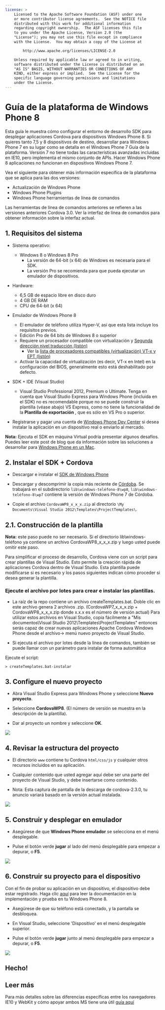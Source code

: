 ```yaml
---
license: >
    Licensed to the Apache Software Foundation (ASF) under one
    or more contributor license agreements.  See the NOTICE file
    distributed with this work for additional information
    regarding copyright ownership.  The ASF licenses this file
    to you under the Apache License, Version 2.0 (the
    "License"); you may not use this file except in compliance
    with the License.  You may obtain a copy of the License at

        http://www.apache.org/licenses/LICENSE-2.0

    Unless required by applicable law or agreed to in writing,
    software distributed under the License is distributed on an
    "AS IS" BASIS, WITHOUT WARRANTIES OR CONDITIONS OF ANY
    KIND, either express or implied.  See the License for the
    specific language governing permissions and limitations
    under the License.
---
```


# Guía de la plataforma de Windows Phone 8

Esta guía le muestra cómo configurar el entorno de desarrollo SDK para desplegar aplicaciones Cordova para dispositivos Windows Phone 8. Si quieres tanto 7,5 y 8 dispositivos de destino, desarrollar para Windows Phone 7 en su lugar como se detalla en el Windows Phone 7 Guía de la plataforma. Versión 7 no tiene todas las características avanzadas incluidas en IE10, pero implementa el mismo conjunto de APIs. Hacer Windows Phone 8 aplicaciones *no* funcionan en dispositivos Windows Phone 7.

Vea el siguiente para obtener más información específica de la plataforma que se aplica para las dos versiones:

*   Actualización de Windows Phone
*   Windows Phone Plugins
*   Windows Phone herramientas de línea de comandos

Las herramientas de línea de comandos anteriores se refieren a las versiones anteriores Cordova 3.0. Ver la interfaz de línea de comandos para obtener información sobre la interfaz actual.

## 1. Requisitos del sistema

*   Sistema operativo:
    
    *   Windows 8 o Windows 8 Pro 
        *   La versión de 64-bit (x 64) de Windows es necesaria para el SDK.
        *   La versión Pro se recomienda para que pueda ejecutar un emulador de dispositivos.

*   Hardware:
    
    *   6,5 GB de espacio libre en disco duro
    *   4 GB DE RAM
    *   CPU de 64-bit (x 64)

*   Emulador de Windows Phone 8
    
    *   El emulador de teléfono utiliza Hyper-V, así que esta lista incluye los requisitos previos.
    *   Edición Pro de 64 bits de Windows 8 o superior
    *   Requiere un procesador compatible con virtualización y [Segunda dirección nivel traducción (listón)][1] 
        *   Ver la [lista de procesadores compatibles (virtualización) VT-x y EPT (listón)][2]
    *   Activar la capacidad de virtualización (es decir, VT-x en Intel) en la configuración del BIOS, generalmente esto está deshabilitado por defecto.

*   SDK + IDE (Visual Studio)
    
    *   Visual Studio Professional 2012, Premium o Ultimate. Tenga en cuenta que Visual Studio Express para Windows Phone (incluida en el SDK) no es recomendable porque no se puede construir la plantilla (véase abajo) VS Express, como no tiene la funcionalidad de la **Plantilla de exportación** , que es sólo en VS Pro o superior.

*   Registrarse y pagar una cuenta de [Windows Phone Dev Center][3] si desea instalar la aplicación en un dispositivo real o enviarlo al mercado.

 [1]: http://en.wikipedia.org/wiki/Second_Level_Address_Translation
 [2]: http://ark.intel.com/Products/VirtualizationTechnology
 [3]: http://dev.windowsphone.com/en-us/publish

**Nota:** Ejecuta el SDK en máquina Virtual podría presentar algunos desafíos. Puedes leer este post de blog que da información sobre las soluciones a desarrollar para [Windows Phone en un Mac][4].

 [4]: http://aka.ms/BuildaWP8apponaMac

## 2. Instalar el SDK + Cordova

*   Descargar e instalar el [SDK de Windows Phone][5]

*   Descargar y descomprimir la copia más reciente de [Córdoba][6]. Se trabajará en el subdirectorio `lib\windows-teléfono-8\wp8`, `lib\windows-teléfono-8\wp7` contiene la versión de Windows Phone 7 de Córdoba.

*   Copie el archivo `CordovaWP8_x_x_x.zip` al directorio `\My Documents\Visual Studio 2012\Templates\ProjectTemplates\`.

 [5]: http://www.microsoft.com/en-us/download/details.aspx?id=35471
 [6]: http://phonegap.com/download

## 2.1. Construcción de la plantilla

**Nota:** este paso puede no ser necesario. Si el directorio lib\windows-teléfono ya contiene un archivo CordovaWP8\_x\_x_x.zip y luego usted puede omitir este paso.

Para simplificar el proceso de desarrollo, Cordova viene con un script para crear plantillas de Visual Studio. Esto permite la creación rápida de aplicaciones Cordova dentro de Visual Studio. Esta plantilla puede modificarse si es necesario y los pasos siguientes indican cómo proceder si desea generar la plantilla.

### Ejecute el archivo por lotes para crear e instalar las plantillas.

*   La raíz de la repo contiene un archivo createTemplates.bat. Doble clic en este archivo genera 2 archivos .zip. (CordovaWP7\_x\_x\_x.zip + CordovaWP8\_x\_x\_x.zip donde x.x.x es el número de versión actual) Para utilizar estos archivos en Visual Studio, copia fácilmente a "Mis documentos\Visual Studio 2012\Templates\ProjectTemplates\" entonces serás capaz de crear nuevas aplicaciones Apache Cordova Windows Phone desde el archivo-> menú nuevo proyecto de Visual Studio.

*   Si ejecuta el archivo por lotes desde la línea de comandos, también se puede llamar con un parámetro para instalar de forma automática

Ejecute el script:

    > createTemplates.bat-instalar
    

## 3. Configure el nuevo proyecto

*   Abra Visual Studio Express para Windows Phone y seleccione **Nuevo proyecto**.

*   Seleccione **CordovaWP8**. (El número de versión se muestra en la descripción de la plantilla).

*   Dar al proyecto un nombre y seleccione **OK**.

![][7]

 [7]: img/guide/platforms/wp8/StandAloneTemplate.png

## 4. Revisar la estructura del proyecto

*   El directorio `www` contiene tu Cordova `html/css/js` y cualquier otros recursos incluidos en su aplicación.

*   Cualquier contenido que usted agregar aquí debe ser una parte del proyecto de Visual Studio, y debe insertarse como contenido.

*   Nota: Esta captura de pantalla de la descarga de cordova-2.3.0, tu anuncio variará basado en la versión actual instalada.

![][8]

 [8]: img/guide/platforms/wp8/projectStructure.png

## 5. Construir y desplegar en emulador

*   Asegúrese de que **Windows Phone emulador** se selecciona en el menú desplegable.

*   Pulse el botón verde **jugar** al lado del menú desplegable para empezar a depurar, o **F5**.

![][9]

 [9]: img/guide/platforms/wp8/BuildEmulator.png

## 6. Construir su proyecto para el dispositivo

Con el fin de probar su aplicación en un dispositivo, el dispositivo debe estar registrado. Haga clic [aquí][10] para leer la documentación en la implementación y prueba en tu Windows Phone 8.

 [10]: http://msdn.microsoft.com/en-us/library/windowsphone/develop/ff402565(v=vs.105).aspx

*   Asegúrese de que su teléfono está conectado, y la pantalla se desbloquea.

*   En Visual Studio, seleccione 'Dispositivo' en el menú desplegable superior.

*   Pulse el botón verde **jugar** junto al menú desplegable para empezar a depurar, o **F5**.

![][11]

 [11]: img/guide/platforms/wp7/wpd.png

## Hecho!

## Leer más

Para más detalles sobre las diferencias específicas entre los navegadores IE10 y WebKit y cómo apoyar ambos MS tiene una útil [guía aquí][12]

 [12]: http://blogs.windows.com/windows_phone/b/wpdev/archive/2012/11/15/adapting-your-webkit-optimized-site-for-internet-explorer-10.aspx